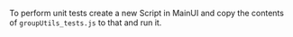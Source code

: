 To perform unit tests create a new Script in MainUI and copy the contents of `groupUtils_tests.js` to that and run it. 
